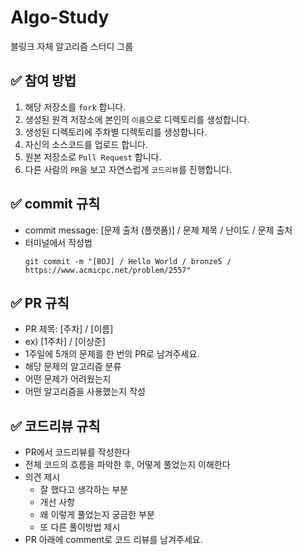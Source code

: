 # Algo-Study
블링크 자체 알고리즘 스터디 그룹

## ✅ 참여 방법
1. 해당 저장소를 `fork` 합니다.
2. 생성된 원격 저장소에 본인의 `이름`으로 디렉토리를 생성합니다.
3. 생성된 디렉토리에 주차별 디렉토리를 생성합니다.
4. 자신의 소스코드를 업로드 합니다.
5. 원본 저장소로 `Pull Request` 합니다.
6. 다른 사람의 `PR`을 보고 자연스럽게 `코드리뷰`를 진행합니다.

## ✅ commit 규칙
- commit message: [문제 출처 (플랫폼)] / 문제 제목 / 난이도 / 문제 출처
- 터미널에서 작성법
  ```
  git commit -m "[BOJ] / Hello World / bronze5 / https://www.acmicpc.net/problem/2557"
  ```

## ✅ PR 규칙
- PR 제목: [주차] / [이름]
- ex) [1주차] / [이상준]
- 1주일에 5개의 문제를 한 번의 PR로 남겨주세요.
- 해당 문제의 알고리즘 분류
- 어떤 문제가 어려웠는지
- 어떤 알고리즘을 사용했는지 작성

## ✅ 코드리뷰 규칙
- PR에서 코드리뷰를 작성한다
- 전체 코드의 흐름을 파악한 후, 어떻게 풀었는지 이해한다
- 의견 제시
  - 잘 했다고 생각하는 부분
  - 개선 사항
  - 왜 이렇게 풀었는지 궁금한 부분
  - 또 다른 풀이방법 제시
- PR 아래에 comment로 코드 리뷰를 남겨주세요.
